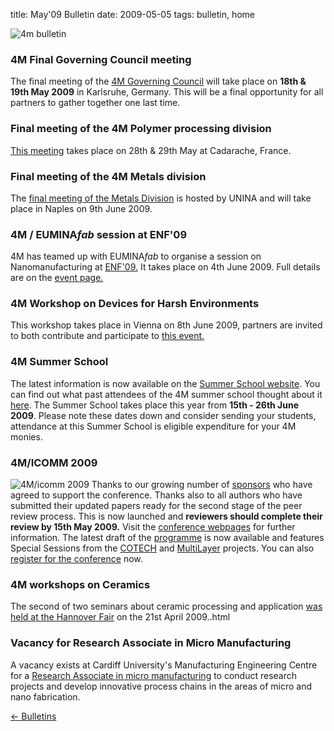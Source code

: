title: May'09 Bulletin
date: 2009-05-05 
tags: bulletin, home


![4m bulletin](/images/4mbulletin168.png)

<!--break-->
### 4M Final Governing Council meeting

The final meeting of the [4M Governing Council](/event/4M-Governing-Council) will take place on **18th & 19th May 2009** in Karlsruhe, Germany. This will be  a final opportunity for all partners to gather together one last time.

### Final meeting of the 4M Polymer processing division

[This meeting](/event/Final-meeting-4M-Polymer-Processing-division) takes place on 28th & 29th May at Cadarache, France.

### Final meeting of the 4M Metals division

The [final meeting of the Metals Division](/event/Final-meeting-4M-Metals-Division) is hosted by UNINA and will take place in Naples on 9th June 2009. 

### 4M / EUMINA*fab* session at ENF'09

4M has teamed up with EUMINA*fab* to organise a session on Nanomanufacturing at [ENF'09.](http://www.euronanoforum2009.eu/programme) It takes place on 4th June 2009. Full details are on the [event page.](/node/68/68.html)  

### 4M Workshop on Devices for Harsh Environments

This workshop takes place in Vienna on 8th June 2009, partners are invited to both contribute and participate to [this event.](/event/4M-Workshop-Devices-harsh-environments)

### 4M Summer School

The latest information is now available on the [Summer School website](http://www.me.mek.dtu.dk/English/Education/PhD%20Summer%20School.aspx). You can find out what past attendees of the 4M summer school thought about it [here](/event/4M-Summer-School). The Summer School takes place this year from **15th - 26th June 2009**. Please note these dates down and consider sending your students, attendance at this Summer School is eligible expenditure for your 4M monies. 

### 4M/ICOMM 2009

![4M/icomm 2009](/images/conf2008-twin-thumb.png)
Thanks to our growing number of [sponsors](/conference/2009/Sponsors) who have agreed to support the conference. Thanks also to all authors who have submitted their updated papers ready for the second  stage of the peer review process. This is now launched and **reviewers should complete their review by 15th May 2009.** Visit the [conference webpages](/conference/2009 "conference webpages") for further information. The latest draft of the [programme](/conference/2009/Programme) is now available and features Special Sessions from the [COTECH](/node/18/18.html) and [MultiLayer](/node/19) projects. You can also [register for the conference](/conference/2009/Registration_and_fees) now.

### 4M workshops on Ceramics

The second of two seminars about ceramic processing and application [was held at the Hannover Fair](/content/4M-Ceramics-workshop-Hannover-Fair/4M-Ceramics-workshop-Hannover-Fair.html) on the 21st April 2009..html
 
### Vacancy for Research Associate in Micro Manufacturing

A vacancy exists at Cardiff University's Manufacturing Engineering Centre for a [Research Associate in micro manufacturing](/content/Research-Associate-Micro-Manufacturing/Research-Associate-Micro-Manufacturing.html) to conduct research projects and develop innovative process chains in the areas of micro and nano fabrication.

[&larr; Bulletins](/bulletin/index.html)